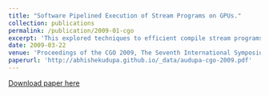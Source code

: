 ```yaml
---
title: "Software Pipelined Execution of Stream Programs on GPUs."
collection: publications
permalink: /publication/2009-01-cgo
excerpt: 'This explored techniques to efficient compile stream programs for execution on GPUs.'
date: 2009-03-22
venue: 'Proceedings of the CGO 2009, The Seventh International Symposium on Code Generation and Optimization, Seattle, Washington, USA, March 22-25, 2009'
paperurl: 'http://abhishekudupa.github.io/_data/audupa-cgo-2009.pdf'
---
```

[Download paper here](http://academicpages.github.io/files/paper1.pdf)
